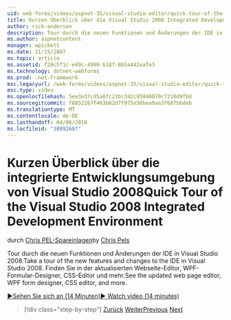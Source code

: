 ```yaml
---
uid: web-forms/videos/aspnet-35/visual-studio-editor/quick-tour-of-the-visual-studio-2008-integrated-development-environment
title: Kurzen Überblick über die Visual Studio 2008 Integrated Development Environment | Microsoft Docs
author: rick-anderson
description: Tour durch die neuen Funktionen und Änderungen der IDE in Visual Studio 2008. Finden Sie in der aktualisierten Webseite-Editor, WPF-Formular-Designer, CSS-Editor und mehr.
ms.author: aspnetcontent
manager: wpickett
ms.date: 11/15/2007
ms.topic: article
ms.assetid: f20c5f1c-e49c-4909-b18f-8b5a442eafe3
ms.technology: dotnet-webforms
ms.prod: .net-framework
msc.legacyurl: /web-forms/videos/aspnet-35/visual-studio-editor/quick-tour-of-the-visual-studio-2008-integrated-development-environment
msc.type: video
ms.openlocfilehash: 5ee3e37cd5a6fc23bc342c95840070c7210d9fb8
ms.sourcegitcommit: f8852267f463b62d7f975e56bea9aa3f68fbbdeb
ms.translationtype: MT
ms.contentlocale: de-DE
ms.lasthandoff: 04/06/2018
ms.locfileid: "30892607"
---
```

<a name="quick-tour-of-the-visual-studio-2008-integrated-development-environment"></a><span data-ttu-id="f0021-104">Kurzen Überblick über die integrierte Entwicklungsumgebung von Visual Studio 2008</span><span class="sxs-lookup"><span data-stu-id="f0021-104">Quick Tour of the Visual Studio 2008 Integrated Development Environment</span></span>
====================
<span data-ttu-id="f0021-105">durch [Chris PEL-Spareinlagen](https://twitter.com/chrispels)</span><span class="sxs-lookup"><span data-stu-id="f0021-105">by [Chris Pels](https://twitter.com/chrispels)</span></span>

<span data-ttu-id="f0021-106">Tour durch die neuen Funktionen und Änderungen der IDE in Visual Studio 2008.</span><span class="sxs-lookup"><span data-stu-id="f0021-106">Take a tour of the new features and changes to the IDE in Visual Studio 2008.</span></span> <span data-ttu-id="f0021-107">Finden Sie in der aktualisierten Webseite-Editor, WPF-Formular-Designer, CSS-Editor und mehr.</span><span class="sxs-lookup"><span data-stu-id="f0021-107">See the updated web page editor, WPF form designer, CSS editor, and more.</span></span>

[<span data-ttu-id="f0021-108">&#9654;Sehen Sie sich an (14 Minuten)</span><span class="sxs-lookup"><span data-stu-id="f0021-108">&#9654; Watch video (14 minutes)</span></span>](https://channel9.msdn.com/Blogs/ASP-NET-Site-Videos/quick-tour-of-the-visual-studio-2008-integrated-development-environment)

> [!div class="step-by-step"]
> <span data-ttu-id="f0021-109">[Zurück](intellisense-for-jscript-and-aspnet-ajax.md)
> [Weiter](creating-and-modifying-a-css-file.md)</span><span class="sxs-lookup"><span data-stu-id="f0021-109">[Previous](intellisense-for-jscript-and-aspnet-ajax.md)
[Next](creating-and-modifying-a-css-file.md)</span></span>
